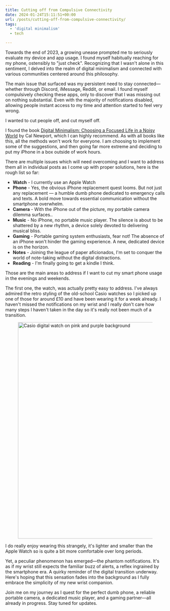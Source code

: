 ```yaml
---
title: Cutting off from Compulsive Connectivity
date: 2024-01-24T15:11:51+00:00
url: /posts/cutting-off-from-compulsive-connectivity/
tags:
  - 'digital minimalism'
  - tech

---
```

Towards the end of 2023, a growing unease prompted me to seriously evaluate my device and app usage. I found myself habitually reaching for my phone, ostensibly to "just check". Recognizing that I wasn't alone in this sentiment, I delved into the realm of digital minimalism and connected with various communities centered around this philosophy.

The main issue that surfaced was my persistent need to stay connected— whether through Discord, iMessage, Reddit, or email. I found myself compulsively checking these apps, only to discover that I was missing out on nothing substantial. Even with the majority of notifications disabled, allowing people instant access to my time and attention started to feel very wrong.

I wanted to cut people off, and cut myself off. 

I found the book [Digital Minimalism: Choosing a Focused Life in a Noisy World](https://amzn.to/3UaFteI) by Cal Newport, which I can highly recommend. As with all books like this, all the methods won't work for everyone. I am choosing to implement some of the suggestions, and then going far more extreme and deciding to put my iPhone in a box outside of work hours.

There are multiple issues which will need overcoming and I want to address them all in individual posts as I come up with proper solutions, here is the rough list so far:

  * **Watch** - I currently use an Apple Watch
  * **Phone** - Yes, the obvious iPhone replacement quest looms. But not just any replacement — a humble dumb phone dedicated to emergency calls and texts. A bold move towards essential communication without the smartphone overwhelm.
  * **Camera** - With the iPhone out of the picture, my portable camera dilemma surfaces..
  * **Music** - No iPhone, no portable music player. The silence is about to be shattered by a new rhythm, a device solely devoted to delivering musical bliss.
  * **Gaming** - Portable gaming system enthusiasts, fear not! The absence of an iPhone won't hinder the gaming experience. A new, dedicated device is on the horizon.
  * **Notes** - Joining the league of paper aficionados, I'm set to conquer the world of note-taking without the digital distractions.
  * **Reading** - I'm finally going to get a kindle I think.

Those are the main areas to address if I want to cut my smart phone usage in the evenings and weekends.

The first one, the watch, was actually pretty easy to address. I've always admired the retro styling of the old-school Casio watches so I picked up one of those for around £10 and have been wearing it for a week already. I haven't missed the notifications on my wrist and I really don't care how many steps I haven't taken in the day so it's really not been much of a transition.<figure class="wp-block-image size-large is-style-rounded">

<img data-dominant-color="5f3655" data-has-transparency="false" style="--dominant-color: #5f3655;" loading="lazy" decoding="async" width="1024" height="683" src="https://i0.wp.com/danbaker.dev/wp-content/uploads/2024/01/DSCF3156-1024x683.webp?resize=1024%2C683&#038;ssl=1" alt="Casio digital watch on pink and purple background" class="not-transparent wp-image-170" srcset="https://i0.wp.com/danbaker.dev/wp-content/uploads/2024/01/DSCF3156-jpg.webp?resize=1024%2C683&ssl=1 1024w, https://i0.wp.com/danbaker.dev/wp-content/uploads/2024/01/DSCF3156-jpg.webp?resize=300%2C200&ssl=1 300w, https://i0.wp.com/danbaker.dev/wp-content/uploads/2024/01/DSCF3156-jpg.webp?resize=768%2C512&ssl=1 768w, https://i0.wp.com/danbaker.dev/wp-content/uploads/2024/01/DSCF3156-jpg.webp?resize=1536%2C1024&ssl=1 1536w, https://i0.wp.com/danbaker.dev/wp-content/uploads/2024/01/DSCF3156-jpg.webp?w=2048&ssl=1 2048w" sizes="(max-width: 1000px) 100vw, 1000px" data-recalc-dims="1" /> </figure> 

I do really enjoy wearing this strangely, it's lighter and smaller than the Apple Watch so is quite a bit more comfortable over long periods.

Yet, a peculiar phenomenon has emerged—the phantom notifications. It's as if my wrist still expects the familiar buzz of alerts, a reflex ingrained by the smartphone era. A quirky reminder of the digital transition underway. Here's hoping that this sensation fades into the background as I fully embrace the simplicity of my new wrist companion.

Join me on my journey as I quest for the perfect dumb phone, a reliable portable camera, a dedicated music player, and a gaming partner—all already in progress. Stay tuned for updates.